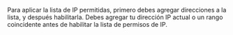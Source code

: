 Para aplicar la lista de IP permitidas, primero debes agregar direcciones a la lista, y después habilitarla. Debes agregar tu dirección IP actual o un rango coincidente antes de habilitar la lista de permisos de IP.
